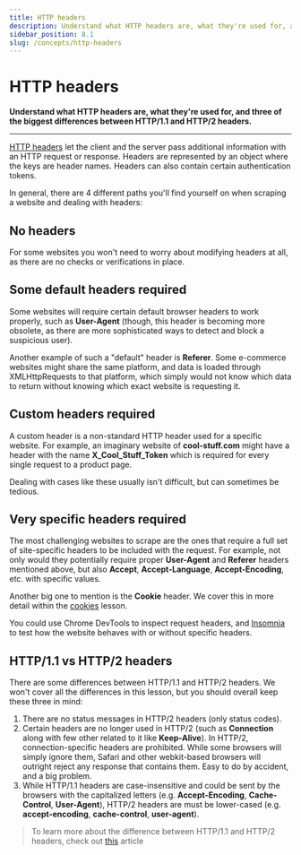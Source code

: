 ```yaml
---
title: HTTP headers
description: Understand what HTTP headers are, what they're used for, and three of the biggest differences between HTTP/1.1 and HTTP/2 headers.
sidebar_position: 8.1
slug: /concepts/http-headers
---
```


# [](#headers) HTTP headers

**Understand what HTTP headers are, what they're used for, and three of the biggest differences between HTTP/1.1 and HTTP/2 headers.**

---

[HTTP headers](https://developer.mozilla.org/en-US/docs/Web/HTTP/Headers) let the client and the server pass additional information with an HTTP request or response. Headers are represented by an object where the keys are header names. Headers can also contain certain authentication tokens.

In general, there are 4 different paths you'll find yourself on when scraping a website and dealing with headers:

## [](#no-headers) No headers

For some websites you won't need to worry about modifying headers at all, as there are no checks or verifications in place.

## [](#needs-default-headers) Some default headers required

Some websites will require certain default browser headers to work properly, such as **User-Agent** (though, this header is becoming more obsolete, as there are more sophisticated ways to detect and block a suspicious user).

Another example of such a "default" header is **Referer**. Some e-commerce websites might share the same platform, and data is loaded through XMLHttpRequests to that platform, which simply would not know which data to return without knowing which exact website is requesting it.

## [](#needs-custom-headers) Custom headers required

A custom header is a non-standard HTTP header used for a specific website. For example, an imaginary website of **cool-stuff.com** might have a header with the name **X_Cool_Stuff_Token** which is required for every single request to a product page.

Dealing with cases like these usually isn't difficult, but can sometimes be tedious.

## [](#needs-specific-headers) Very specific headers required

The most challenging websites to scrape are the ones that require a full set of site-specific headers to be included with the request. For example, not only would they potentially require proper **User-Agent** and **Referer** headers mentioned above, but also **Accept**, **Accept-Language**, **Accept-Encoding**, etc. with specific values.

Another big one to mention is the **Cookie** header. We cover this in more detail within the [cookies](./http_cookies.md) lesson.

You could use Chrome DevTools to inspect request headers, and [Insomnia](../tools/insomnia.md) to test how the website behaves with or without specific headers.

## [](#http1-vs-http2) HTTP/1.1 vs HTTP/2 headers

There are some differences between HTTP/1.1 and HTTP/2 headers. We won't cover all the differences in this lesson, but you should overall keep these three in mind:

1. There are no status messages in HTTP/2 headers (only status codes).
2. Certain headers are no longer used in HTTP/2 (such as **Connection** along with few other related to it like **Keep-Alive**). In HTTP/2, connection-specific headers are prohibited. While some browsers will simply ignore them, Safari and other webkit-based browsers will outright reject any response that contains them. Easy to do by accident, and a big problem.
3. While HTTP/1.1 headers are case-insensitive and could be sent by the browsers with the capitalized letters (e.g. **Accept-Encoding**, **Cache-Control**, **User-Agent**), HTTP/2 headers are must be lower-cased (e.g. **accept-encoding**, **cache-control**, **user-agent**).

> To learn more about the difference between HTTP/1.1 and HTTP/2 headers, check out [this](https://httptoolkit.tech/blog/translating-http-2-into-http-1/) article
